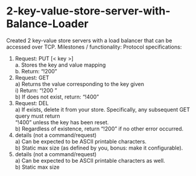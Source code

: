 # 2-key-value-store-server-with-Balance-Loader
Created 2 key-value store servers with a load balancer that can be accessed over TCP.
Milestones / functionality:
Protocol specifications:

1. Request: PUT [< key >] <value>  
    a. Stores the key and value mapping  
    b. Return: “!200”  
2. Request: GET <key>  
     a) Returns the value corresponding to the key given  
           i) Return: “!200 <value>”  
      b) If <key> does not exist, return: “!400”  
3. Request: DEL <key>  
     a) If <key> exists, delete it from your store. Specifically, any subsequent GET query must return   
         “!400” unless the key has been reset.  
      b) Regardless of existence, return “!200” if no other error occurred.  
4. <key> details (not a command/request)  
      a) Can be expected to be ASCII printable characters.  
      b) Static max size (as defined by you, bonus: make it configurable).  
5. <value> details (not a command/request)  
      a) Can be expected to be ASCII printable characters as well.  
      b) Static max size  
